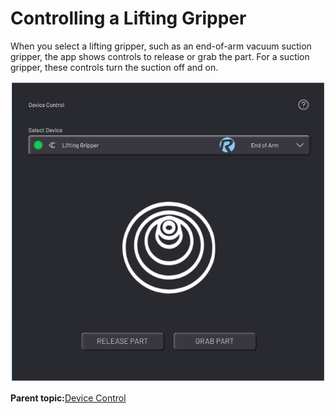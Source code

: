 # Controlling a Lifting Gripper

When you select a lifting gripper, such as an end-of-arm vacuum suction gripper, the app shows controls to release or grab the part. For a suction gripper, these controls turn the suction off and on.

![](../../../_Media/ForgeOS-5-x/Device-Controls-App-5-x/device_controls_lifting_gripper_panel_5-x.png)

**Parent topic:**[Device Control](../5-Device-Controls-App/device_control_panel.md)

